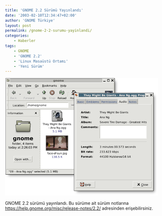 ```yaml
---
title: 'GNOME 2.2 Sürümü Yayınlandı'
date: '2003-02-10T12:34:47+02:00'
author: 'GNOME Türkiye'
layout: post
permalink: /gnome-2-2-surumu-yayinlandi/
categories:
    - Haberler
tags:
    - GNOME
    - 'GNOME 2.2'
    - 'Linux Masaüstü Ortamı'
    - 'Yeni Sürüm'
---
```


![Nautilus penceresi](/media/2023/04/nautilus_property_page_tab_audio.png "Nautilus penceresi")

GNOME 2.2 sürümü yayınlandı. Bu sürüme ait sürüm notlarına <https://help.gnome.org/misc/release-notes/2.2/> adresinden erişebilirsiniz.